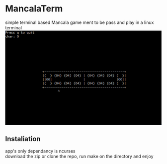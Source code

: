 # MancalaTerm
simple terminal based Mancala game ment to be pass and play in a linux terminal
![](mancala_ncurse.png)

## Instaliation
app's only dependancy is ncurses</br>
download the zip or clone the repo, run make on the directory and enjoy
